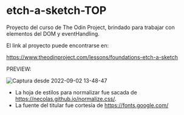 # etch-a-sketch-TOP
Proyecto del curso de The Odin Project, brindado para trabajar con elementos del DOM y eventHandling.

El link al proyecto puede encontrarse en:

https://www.theodinproject.com/lessons/foundations-etch-a-sketch

PREVIEW: 

![Captura desde 2022-09-02 13-48-47](https://user-images.githubusercontent.com/87911089/188201352-01ba9e2f-dca0-4eef-825b-09dcc98d3775.png)

* La hoja de estilos para normalizar fue sacada de https://necolas.github.io/normalize.css/.
* La fuente del titular fue cortesía de https://fonts.google.com/

